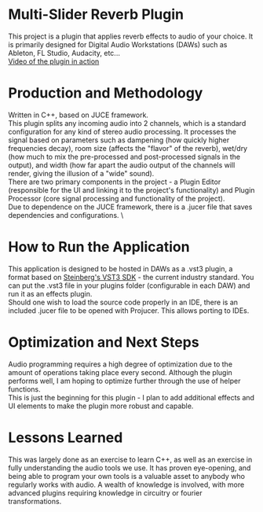 # Multi-Slider Reverb Plugin
This project is a plugin that applies reverb effects to audio of your choice. It is primarily designed for Digital Audio Workstations (DAWs) such as Ableton, FL Studio, Audacity, etc... \
[Video of the plugin in action](https://cdn.discordapp.com/attachments/1425323266763128985/1432169798774689832/screen-recording_2025-10-27_00-39-39-896Z.webm?ex=69001390&is=68fec210&hm=2e1482a777f667297fd676262ccdaf03790efe35e43ddf2e281f421fa19cd2f3&)
# Production and Methodology
Written in C++, based on JUCE framework. \
This plugin splits any incoming audio into 2 channels, which is a standard configuration for any kind of stereo audio processing. It processes the signal based on parameters such as dampening (how quickly higher frequencies decay), room size (affects the "flavor" of the reverb), wet/dry (how much to mix the pre-processed and post-processed signals in the output), and width (how far apart the audio output of the channels will render, giving the illusion of a "wide" sound).\
There are two primary components in the project - a Plugin Editor (responsible for the UI and linking it to the project's functionality) and Plugin Processor (core signal processing and functionality of the project). \
Due to dependence on the JUCE framework, there is a .jucer file that saves dependencies and configurations. \
# How to Run the Application
This application is designed to be hosted in DAWs as a .vst3 plugin, a format based on [Steinberg's VST3 SDK](https://github.com/steinbergmedia/vst3sdk) - the current industry standard. You can put the .vst3 file in your plugins folder (configurable in each DAW) and run it as an effects plugin. \
Should one wish to load the source code properly in an IDE, there is an included .jucer file to be opened with Projucer. This allows porting to IDEs.
# Optimization and Next Steps
Audio programming requires a high degree of optimization due to the amount of operations taking place every second. Although the plugin performs well, I am hoping to optimize further through the use of helper functions.\
This is just the beginning for this plugin - I plan to add additional effects and UI elements to make the plugin more robust and capable. 
# Lessons Learned
This was largely done as an exercise to learn C++, as well as an exercise in fully understanding the audio tools we use. It has proven eye-opening, and being able to program your own tools is a valuable asset to anybody who regularly works with audio. A wealth of knowledge is involved, with more advanced plugins requiring knowledge in circuitry or fourier transformations.
